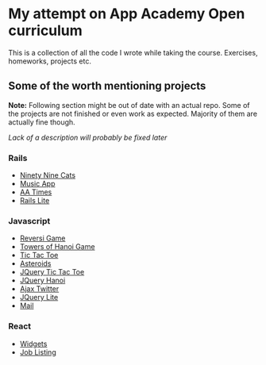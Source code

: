 # My attempt on App Academy Open curriculum
This is a collection of all the code I wrote while taking the course. Exercises, homeworks, projects etc.  

## Some of the worth mentioning projects
**Note:** Following section might be out of date with an actual repo. Some of the projects are not finished or even work as expected. Majority of them are actually fine though.  

<em>Lack of a description will probably be fixed later</em>
### Rails
- [Ninety Nine Cats](https://github.com/samarink-study/app-academy-open/tree/master/04_rails/05_nn-cats-auth)
- [Music App](https://github.com/samarink-study/app-academy-open/tree/master/04_rails/07_music_app)
- [AA Times](https://github.com/samarink-study/app-academy-open/tree/master/04_rails/12_aa_times)
- [Rails Lite](https://github.com/samarink-study/app-academy-open/tree/master/04_rails/17_rails_lite)
### Javascript
- [Reversi Game](https://github.com/samarink-study/app-academy-open/tree/master/05_javascript/05-js-reversi)
- [Towers of Hanoi Game](https://github.com/samarink-study/app-academy-open/tree/master/05_javascript/09-towers-of-hanoi)
- [Tic Tac Toe](https://github.com/samarink-study/app-academy-open/tree/master/05_javascript/10-tic-tac-toe)
- [Asteroids](https://github.com/samarink-study/app-academy-open/tree/master/05_javascript/15-asteroids)
- [JQuery Tic Tac Toe](https://github.com/samarink-study/app-academy-open/tree/master/05_javascript/19-jquery-tic-tac-toe)
- [JQuery Hanoi](https://github.com/samarink-study/app-academy-open/tree/master/05_javascript/20-jquery-hanoi)
- [Ajax Twitter](https://github.com/samarink-study/app-academy-open/tree/master/05_javascript/23-ajax-twitter)
- [JQuery Lite](https://github.com/samarink-study/app-academy-open/tree/master/05_javascript/25-jquery-lite)
- [Mail](https://github.com/samarink-study/app-academy-open/tree/master/05_javascript/26-mail)
### React
- [Widgets](https://github.com/samarink-study/app-academy-open/tree/master/06_react/05-widgets)
- [Job Listing](https://github.com/samarink-study/app-academy-open/tree/master/06_react/07-job-listing)
